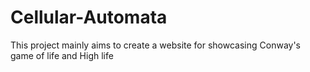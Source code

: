 # Cellular-Automata
This project mainly aims to create a website for showcasing Conway's game of life and High life
